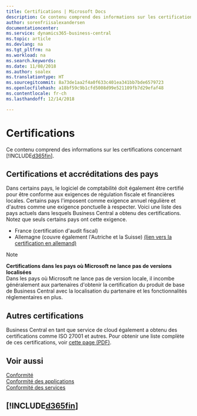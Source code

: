 ```yaml
---
title: Certifications | Microsoft Docs
description: Ce contenu comprend des informations sur les certifications concernant Business Central.
author: sorenfriisalexandersen
documentationcenter: 
ms.service: dynamics365-business-central
ms.topic: article
ms.devlang: na
ms.tgt_pltfrm: na
ms.workload: na
ms.search.keywords: 
ms.date: 11/08/2018
ms.author: soalex
ms.translationtype: HT
ms.sourcegitcommit: 8a73de1aa2f4a0f633c401ea341bb7bde6579723
ms.openlocfilehash: a18bf59c9b1cfd5008d99e521109fb7d29efaf48
ms.contentlocale: fr-ch
ms.lasthandoff: 12/14/2018

---
```

# <a name="certifications"></a>Certifications  
Ce contenu comprend des informations sur les certifications concernant [!INCLUDE[d365fin](../includes/d365fin_md.md)].  

## <a name="country-certifications-and-accreditations"></a>Certifications et accréditations des pays
Dans certains pays, le logiciel de comptabilité doit également être certifié pour être conforme aux exigences de régulation fiscale et financières locales. Certains pays l'imposent comme exigence annuel régulière et d'autres comme une exigence ponctuelle à respecter. Voici une liste des pays actuels dans lesquels Business Central a obtenu des certifications. Notez que seuls certains pays ont cette exigence.  
- France (certification d'audit fiscal)
- Allemagne (couvre également l'Autriche et la Suisse) [(lien vers la certification en allemand)](https://www.bdo.de/de-de/themen/softwarebescheinungen/bdo/microsoft-dynamics-365-business-central)

> [!NOTE]  
>  **Certifications dans les pays où Microsoft ne lance pas de versions localisées**  
> Dans les pays où Microsoft ne lance pas de version locale, il incombe généralement aux partenaires d'obtenir la certification du produit de base de Business Central avec la localisation du partenaire et les fonctionnalités réglementaires en plus.

## <a name="other-certifications"></a>Autres certifications  
Business Central en tant que service de cloud également a obtenu des certifications comme ISO 27001 et autres. Pour obtenir une liste complète de ces certifications, voir [cette page (PDF)](https://aka.ms/d365-compliance-list).

## <a name="see-also"></a>Voir aussi  
[Conformité](compliance-overview.md)  
[Conformité des applications](compliance-application-compliance.md)  
[Conformité des services](compliance-service-compliance.md)  

 ## [!INCLUDE[d365fin](../includes/free_trial_md.md)]  
 

